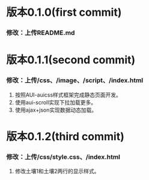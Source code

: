 # 版本0.1.0(first commit)

### 修改：上传README.md





# 版本0.1.1(second commit)

### 修改：上传/css、/image、/script、/index.html

1. 按照AUI-auicss样式框架完成静态页面开发。
2. 使用aui-scroll实现下拉加载更多。
3. 使用ajax+json实现数据动态加载。





# 版本0.1.2(third commit)

### 修改：上传/css/style.css、/index.html

1. 修改土壤1和土壤2两行的显示样式。